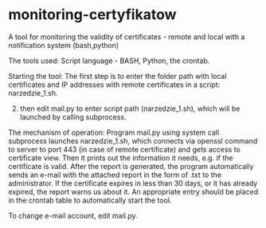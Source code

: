 # monitoring-certyfikatow
A tool for monitoring the validity of certificates - remote and local with a notification system (bash,python)

The tools used:
Script language - BASH,
Python,
the crontab.

  Starting the tool:
The first step is to enter the folder path with local certificates and IP addresses with remote certificates in a script: narzedzie_1.sh.

2. then edit mail.py to enter script path (narzedzie_1.sh), which will be launched by calling subprocess.

  The mechanism of operation:
Program mail.py using system call subprocess launches narzedzie_1.sh, which connects via openssl command to server to port 443 (in case of remote certificate) and gets access to certificate view. Then it prints out the information it needs, e.g. if the certificate is valid. After the report is generated, the program automatically sends an e-mail with the attached report in the form of .txt to the administrator. If the certificate expires in less than 30 days, or it has already expired, the report warns us about it. An appropriate entry should be placed in the crontab table to automatically start the tool.

To change  e-mail account, edit mail.py.


